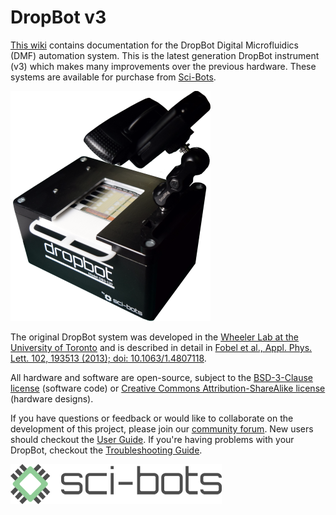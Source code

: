# DropBot v3

[This wiki](https://github.com/sci-bots/dropbot-v3/wiki/) contains documentation for the DropBot Digital Microfluidics (DMF) automation system. This is the latest generation DropBot instrument (v3) which makes many improvements over the previous hardware. These systems are available for purchase from [Sci-Bots](https://sci-bots.com/dropbot).

[![DropBot v3](docs/images/png/dropbot-v3.png)](https://sci-bots.com/dropbot)

The original DropBot system was developed in the [Wheeler Lab at the University of Toronto](http://microfluidics.utoronto.ca/dropbot) and is described in detail in [Fobel et al., Appl. Phys. Lett. 102, 193513 (2013); doi: 10.1063/1.4807118](http://dx.doi.org/10.1063/1.4807118).

All hardware and software are open-source, subject to the [BSD-3-Clause license](https://github.com/sci-bots/microdrop/blob/master/LICENSE.md) (software code) or [Creative Commons Attribution-ShareAlike license](http://creativecommons.org/licenses/by-sa/3.0) (hardware designs).

If you have questions or feedback or would like to collaborate on the development of this project, please join our [community forum](https://forum.sci-bots.com). New users should checkout the [User Guide](https://github.com/sci-bots/dropbot-v3/wiki/UserGuide). If you're having problems with your DropBot, checkout the [Troubleshooting Guide](https://github.com/sci-bots/dropbot-v3/wiki/Troubleshooting).

[![Sci-Bots logo](docs/images/png/sci-bots-logo.png)](https://sci-bots.com/dropbot)
